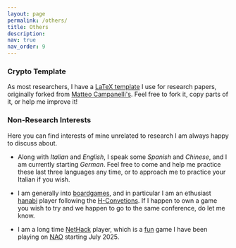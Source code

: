 ```yaml
---
layout: page
permalink: /others/
title: Others
description: 
nav: true
nav_order: 9
---
```


### Crypto Template
As most researchers, I have a [LaTeX template](https://github.com/emanuelegiunta/crypto_template?tab=readme-ov-fil) I use for research papers, originally forked from [Matteo Campanelli's](https://github.com/matteocam/lncs-latex-template). Feel free to fork it, copy parts of it, or help me improve it!

### Non-Research Interests
Here you can find interests of mine unrelated to research I am always happy to discuss about.

* Along with *Italian* and *English*, I speak some *Spanish* and *Chinese*, and I am currently starting *German*. Feel free to come and help me practice these last three languages any time, or to approach me to practice your Italian if you wish.

* I am generally into [boardgames](https://boardgamegeek.com/collection/user/Jtuma), and in particular I am an ethusiast [hanabi](https://boardgamegeek.com/boardgame/98778/hanabi) player following the [H-Convetions](https://hanabi.github.io/). If I happen to own a game you wish to try and we happen to go to the same conference, do let me know.

* I am a long time [NetHack](https://nethackwiki.com/wiki/Main_Page) player, which is a [fun](https://dwarffortresswiki.org/index.php/Fun) game I have been playing on [NAO](https://www.nethackscoreboard.org/players/W/WizardOfTuma.all.html) starting July 2025.
